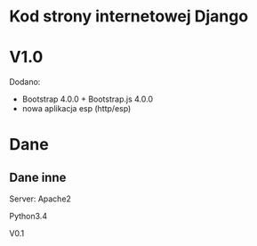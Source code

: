 # Kod strony internetowej Django

# V1.0
Dodano:
* Bootstrap 4.0.0 + Bootstrap.js 4.0.0
* nowa aplikacja esp (http/esp)



# Dane
## Dane inne
Server: Apache2 

Python3.4

V0.1

